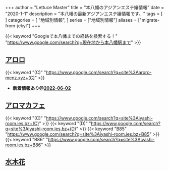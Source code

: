 +++
author = "Lettuce Master"
title = "本八幡のアジアンエステ嬢情報"
date = "2020-1-1"
description = "本八幡の最新アジアンエステ嬢情報です。"
tags = [
]
categories = [
    "地域別情報",
]
series = ["地域別情報"]
aliases = ["migrate-from-jekyl"]
+++

{{< keyword "Googleで本八幡までの経路を検索する！" "https://www.google.com/search?q=現在地から本八幡駅まで" >}}

## [アロロ](http://aroro-menz.xyz/)
{{< keyword "(C)" "https://www.google.com/search?q=site%3Aaroro-menz.xyz+(C)" >}} 

- **新着情報あり@[2022-06-02](/post/2022-06-02)**
## [アロマカフェ](https://iyashi-room.ies.bz/)
{{< keyword "(C)" "https://www.google.com/search?q=site%3Aiyashi-room.ies.bz+(C)" >}} {{< keyword "(D)" "https://www.google.com/search?q=site%3Aiyashi-room.ies.bz+(D)" >}} {{< keyword "B85" "https://www.google.com/search?q=site%3Aiyashi-room.ies.bz+B85" >}} {{< keyword "B86" "https://www.google.com/search?q=site%3Aiyashi-room.ies.bz+B86" >}} 

## [水木花](http://hfmj15.xyz/)


